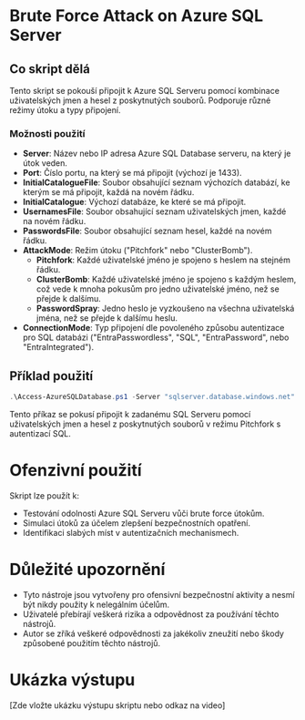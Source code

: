 # Brute Force Attack on Azure SQL Server

## Co skript dělá
Tento skript se pokouší připojit k Azure SQL Serveru pomocí kombinace uživatelských jmen a hesel z poskytnutých souborů. Podporuje různé režimy útoku a typy připojení.

### Možnosti použití
- **Server**: Název nebo IP adresa Azure SQL Database serveru, na který je útok veden.
- **Port**: Číslo portu, na který se má připojit (výchozí je 1433).
- **InitialCatalogueFile**: Soubor obsahující seznam výchozích databází, ke kterým se má připojit, každá na novém řádku.
- **InitialCatalogue**: Výchozí databáze, ke které se má připojit.
- **UsernamesFile**: Soubor obsahující seznam uživatelských jmen, každé na novém řádku.
- **PasswordsFile**: Soubor obsahující seznam hesel, každé na novém řádku.
- **AttackMode**: Režim útoku ("Pitchfork" nebo "ClusterBomb").
  - **Pitchfork**: Každé uživatelské jméno je spojeno s heslem na stejném řádku.
  - **ClusterBomb**: Každé uživatelské jméno je spojeno s každým heslem, což vede k mnoha pokusům pro jedno uživatelské jméno, než se přejde k dalšímu.
  - **PasswordSpray**: Jedno heslo je vyzkoušeno na všechna uživatelská jména, než se přejde k dalšímu heslu.
- **ConnectionMode**: Typ připojení dle povoleného způsobu autentizace pro SQL databázi ("EntraPasswordless", "SQL", "EntraPassword", nebo "EntraIntegrated").

## Příklad použití
```powershell
.\Access-AzureSQLDatabase.ps1 -Server "sqlserver.database.windows.net" -Port 1433 -InitialCatalogueFile "initialCatalogue.txt" -UsernamesFile "usernames.txt" -PasswordsFile "passwords.txt" -AttackMode "Pitchfork" -ConnectionMode "SQL"
```

Tento příkaz se pokusí připojit k zadanému SQL Serveru pomocí uživatelských jmen a hesel z poskytnutých souborů v režimu Pitchfork s autentizací SQL.

# Ofenzivní použití
Skript lze použít k:
- Testování odolnosti Azure SQL Serveru vůči brute force útokům.
- Simulaci útoků za účelem zlepšení bezpečnostních opatření.
- Identifikaci slabých míst v autentizačních mechanismech.

# Důležité upozornění
- Tyto nástroje jsou vytvořeny pro ofensivní bezpečnostní aktivity a nesmí být nikdy použity k nelegálním účelům.
- Uživatelé přebírají veškerá rizika a odpovědnost za používání těchto nástrojů.
- Autor se zříká veškeré odpovědnosti za jakékoliv zneužití nebo škody způsobené použitím těchto nástrojů.

# Ukázka výstupu
[Zde vložte ukázku výstupu skriptu nebo odkaz na video]
